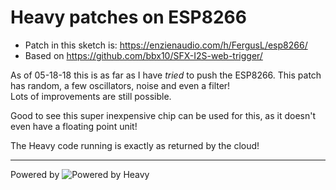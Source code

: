 # Heavy patches on ESP8266

  * Patch in this sketch is: https://enzienaudio.com/h/FergusL/esp8266/
  * Based on https://github.com/bbx10/SFX-I2S-web-trigger/


As of 05-18-18 this is as far as I have *tried* to push the ESP8266. This patch has random, a few oscillators, noise and even a filter!  
Lots of improvements are still possible.

Good to see this super inexpensive chip can be used for this, as it doesn't even have a floating point unit!

The Heavy code running is exactly as returned by the cloud!

-----------

Powered by ![Powered by Heavy](https://enzienaudio.com/static/img/heavy_logo_prod_wtxt.svg)
